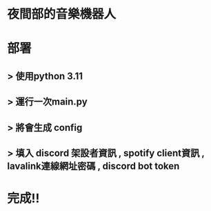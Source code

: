# 夜間部的音樂機器人 

# 部署
## > 使用python 3.11
## > 運行一次main.py
## > 將會生成 config
## > 填入 discord 架設者資訊 , spotify client資訊 , lavalink連線網址密碼 , discord bot token
# 完成!!
